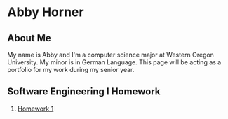 # Abby Horner

## About Me

My name is Abby and I'm a computer science major at Western Oregon University. My minor is in German Language. This page will be acting as a portfolio for my work during my senior year.

## Software Engineering I Homework
1. [Homework 1](#)
